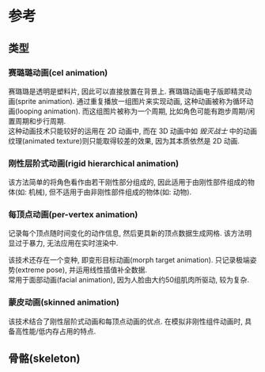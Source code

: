 # 参考

## 类型

### 赛璐璐动画(cel animation)

赛璐璐是透明是塑料片, 因此可以直接放置在背景上. 赛璐璐动画电子版即精灵动画(sprite animation). 通过重复播放一组图片来实现动画, 这种动画被称为循环动画(looping animation). 而这组图片被称为一个周期, 比如角色可能有跑步周期/闲置周期和步行周期.  
这种动画技术只能较好的运用在 2D 动画中, 而在 3D 动画中如 *毁灭战士* 中的动画纹理(animated texture)则只能取得较差的效果, 因为其本质依然是 2D 动画.  

### 刚性层阶式动画(rigid hierarchical animation)

该方法简单的将角色看作由若干刚性部分组成的, 因此适用于由刚性部件组成的物体(如: 机械), 但不适用于由非刚性部件组成的物体(如: 动物).  

### 每顶点动画(per-vertex animation)

记录每个顶点随时间变化的动作信息, 然后更具新的顶点数据生成网格. 该方法明显过于暴力, 无法应用在实时渲染中.  

该技术还存在一个变种, 即变形目标动画(morph target animation). 只记录极端姿势(extreme pose), 并运用线性插值补全数据.  
常用于面部动画(facial animation), 因为人脸由大约50组肌肉所驱动, 较为复杂.  

### 蒙皮动画(skinned animation)

该技术结合了刚性层阶式动画和每顶点动画的优点. 在模拟非刚性组件动画时, 具备高性能/低内存占用的特点.  

## 骨骼(skeleton)
